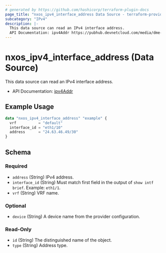 ```yaml
---
# generated by https://github.com/hashicorp/terraform-plugin-docs
page_title: "nxos_ipv4_interface_address Data Source - terraform-provider-nxos"
subcategory: "IPv4"
description: |-
  This data source can read an IPv4 interface address.
  API Documentation: ipv4Addr https://pubhub.devnetcloud.com/media/dme-docs-10-2-2/docs/Layer%203/ipv4:Addr/
---
```


# nxos_ipv4_interface_address (Data Source)

This data source can read an IPv4 interface address.

- API Documentation: [ipv4Addr](https://pubhub.devnetcloud.com/media/dme-docs-10-2-2/docs/Layer%203/ipv4:Addr/)

## Example Usage

```terraform
data "nxos_ipv4_interface_address" "example" {
  vrf          = "default"
  interface_id = "eth1/10"
  address      = "24.63.46.49/30"
}
```

<!-- schema generated by tfplugindocs -->
## Schema

### Required

- `address` (String) IPv4 address.
- `interface_id` (String) Must match first field in the output of `show intf brief`. Example: `eth1/1`.
- `vrf` (String) VRF name.

### Optional

- `device` (String) A device name from the provider configuration.

### Read-Only

- `id` (String) The distinguished name of the object.
- `type` (String) Address type.
